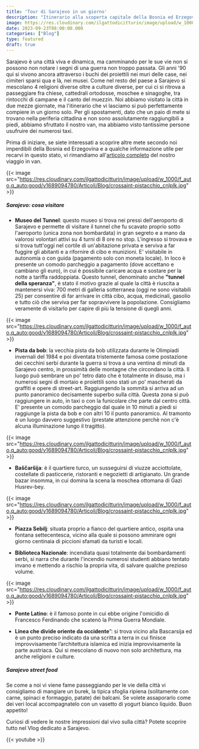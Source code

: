 ```yaml
---
title: 'Tour di Sarajevo in un giorno'
description: "Itinerario alla scoperta capitale della Bosnia ed Erzegovina tra i segni della storia"
image: https://res.cloudinary.com/ilgattodicitturin/image/upload/w_1000/f_auto,q_auto:good/v1689874010/Articoli/Blog/torta-leonardo_xx95ou.jpg
date: 2023-09-23T08:00:00.000
categories: ["Blog"]
type: featured
draft: true
---
```


Sarajevo è una città viva e dinamica, ma camminando per le sue vie non si possono non notare i segni di una guerra non troppo passata. 
Gli anni '90 qui si vivono ancora attraverso i buchi dei proiettili nei muri delle case, nei cimiteri sparsi qua e là, nei musei. 
Come nel resto del paese a Sarajevo si mescolano 4 religioni diverse oltre a culture diverse, per cui ci si ritrova a passeggiare fra chiese, cattedrali ortodosse, moschee e sinagoghe, tra rintocchi di campane e il canto del muezzin. 
Noi abbiamo visitato la città in due mezze giornate, ma l'itinerario che vi lasciamo si può perfettamente compiere in un giorno solo. 
Per gli spostamenti, dato che un paio di mete si trovano nella periferia cittadina e non sono assolutamente raggiungibili a piedi, abbiamo sfruttato il nostro van, ma abbiamo visto tantissime persone usufruire dei numerosi taxi. 


Prima di iniziare, se siete interessati a scoprire altre mete secondo noi imperdibili della Bosnia ed Erzegovina e a qualche informazione utile per recarvi in questo stato, vi rimandiamo all'[articolo completo](/blog/) del nostro viaggio in van. 


{{< image src="https://res.cloudinary.com/ilgattodicitturin/image/upload/w_1000/f_auto,q_auto:good/v1689094780/Articoli/Blog/crossaint-pistacchio_cnlplk.jpg" >}}

##### Sarajevo: cosa visitare 

- **Museo del Tunnel**: questo museo si trova nei pressi dell'aeroporto di Sarajevo e permette di visitare il tunnel che fu scavato proprio sotto l'aeroporto (unica zona non bombardata) in gran segreto e a mano da valorosi volontari attivi su 4 turni di 8 ore no stop. L'ingresso si trovava e si trova tutt'oggi nel cortile di un'abitazione privata e serviva a far fuggire gli abitanti e a rifornire di cibo e munizioni. E' visitabile in autonomia o con guida (pagamento solo con moneta locale). In loco è presente un comodo parcheggio a pagamento (dove accettano e cambiano gli euro), in cui è possibile caricare acqua e sostare per la notte a tariffa raddoppiata.
Questo tunnel, denominato anche **"tunnel della speranza"**, è stato il motivo grazie al quale la città è riuscita a mantenersi viva: 700 metri di galleria sotterranea (oggi ne sono visitabili 25) per consentire di far arrivare in città cibo, acqua, medicinali, gasolio e tutto ciò che serviva per far sopravvivere la popolazione.
Consigliamo veramente di visitarlo per capire di più la tensione di quegli anni. 

{{< image src="https://res.cloudinary.com/ilgattodicitturin/image/upload/w_1000/f_auto,q_auto:good/v1689094780/Articoli/Blog/crossaint-pistacchio_cnlplk.jpg" >}}

- **Pista da bob**: la vecchia pista da bob utilizzata durante le Olimpiadi invernali del 1984 e poi diventata tristemente famosa come postazione dei cecchini serbi durante la guerra si trova a una ventina di minuti da Sarajevo centro, in prossimità delle montagne che circondano la città. 
Il luogo può sembrare un po' tetro dato che è totalmente in disuso, ma i numerosi segni di mortaio e proiettili sono stati un po' mascherati da graffiti e opere di street-art.
Raggiungendo la sommità si arriva ad un punto panoramico decisamente superbo sulla città. 
Questa zona si può raggiungere in auto, in taxi o con la funicolare che parte dal centro città. 
E' presente un comodo parcheggio dal quale in 10 minuti a piedi si raggiunge la pista da bob e con altri 10 il punto panoramico. Al tramonto è un luogo davvero suggestivo (prestate attenzione perchè non c'è alcuna illuminazione lungo il tragitto).

{{< image src="https://res.cloudinary.com/ilgattodicitturin/image/upload/w_1000/f_auto,q_auto:good/v1689094780/Articoli/Blog/crossaint-pistacchio_cnlplk.jpg" >}}

- **Baščaršija**: è il quartiere turco, un susseguirsi di viuzze acciottolate, costellate di pasticcerie, ristoranti e negozietti di artigianato. Un grande bazar insomma, in cui domina la scena la moschea ottomana di Gazi Husrev-bey. 
  
{{< image src="https://res.cloudinary.com/ilgattodicitturin/image/upload/w_1000/f_auto,q_auto:good/v1689094780/Articoli/Blog/crossaint-pistacchio_cnlplk.jpg" >}}
  
- **Piazza Sebilj**: situata proprio a fianco del quartiere antico, ospita una fontana settecentesca, vicino alla quale si possono ammirare ogni giorno centinaia di piccioni sfamati da turisti e locali. 

- **Biblioteca Nazionale**: incendiata quasi totalmente dai bombardamenti serbi, si narra che durante l'incendio numerosi studenti abbiano tentato invano e mettendo a rischio la propria vita, di salvare qualche prezioso volume.

{{< image src="https://res.cloudinary.com/ilgattodicitturin/image/upload/w_1000/f_auto,q_auto:good/v1689094780/Articoli/Blog/crossaint-pistacchio_cnlplk.jpg" >}}

- **Ponte Latino**: è il famoso ponte in cui ebbe origine l'omicidio di Francesco Ferdinando che scatenò la Prima Guerra Mondiale.

- **Linea che divide oriente da occidente**”: si trova vicino alla Bascarsija ed è un punto preciso indicato da una scritta a terra in cui finisce improvvisamente l’architettura islamica ed inizia improvvisamente la parte austriaca. 
Qui si mescolano di nuovo non solo architettura, ma anche religioni e culture.


##### Sarajevo street food
Se come a noi vi viene fame passeggiando per le vie della città vi consigliamo di mangiare un burek, la tipica sfoglia ripiena (solitamente con carne, spinaci e formaggio, patate) dei balcani. Se volete assaporarlo come dei veri local accompagnatelo con un vasetto di yogurt bianco liquido. Buon appetito!


Curiosi di vedere le nostre impressioni dal vivo sulla città? Potete scoprire tutto nel Vlog dedicato a Sarajevo. 

{{< youtube  >}}









